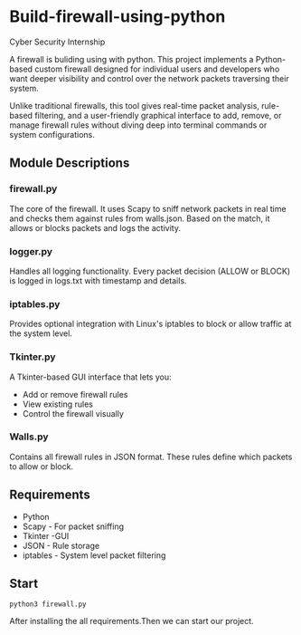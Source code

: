 # Build-firewall-using-python
Cyber Security Internship

A firewall is buliding using with python. This project implements a Python-based custom firewall designed for individual users and developers who want deeper visibility and control over the network packets traversing their system.

Unlike traditional firewalls, this tool gives real-time packet analysis, rule-based filtering, and a user-friendly graphical interface to add, remove, or manage firewall rules without diving deep into terminal commands or system configurations.

## Module Descriptions
### firewall.py
The core of the firewall. It uses Scapy to sniff network packets in real time and checks them against rules from walls.json. Based on the match, it allows or blocks packets and logs the activity.
### logger.py
Handles all logging functionality. Every packet decision (ALLOW or BLOCK) is logged in logs.txt with timestamp and details.
### iptables.py
Provides optional integration with Linux's iptables to block or allow traffic at the system level.
### Tkinter.py
A Tkinter-based GUI interface that lets you:
- Add or remove firewall rules
- View existing rules
- Control the firewall visually
### Walls.py
Contains all firewall rules in JSON format. These rules define which packets to allow or block.

## Requirements
- Python
- Scapy - For packet sniffing
- Tkinter -GUI
- JSON - Rule storage
- iptables - System level packet filtering

## Start
    python3 firewall.py

After installing the all requirements.Then we can start our project.

